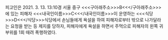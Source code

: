 피고인은 2021. 3. 13. 13:10경 서울 중구 <<<구아래주소>>>B<<</구아래주소>>>에 있는 피해자 <<<내국인이름>>>C<<</내국인이름>>>이 운영하는 <<<식당>>>D<<</식당>>>식당에서 손님들에게 욕설을 하여 피해자로부터 밖으로 나가달라는 요청을 받는 등 제지를 당하자, 피해자에게 욕설을 하면서 주먹으로 피해자의 왼쪽 귀 부위를 1회 때려 폭행하였다.